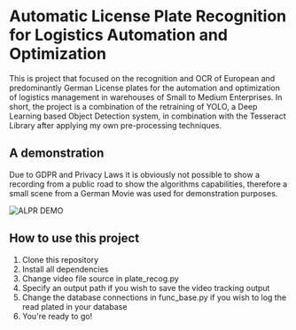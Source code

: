 # Automatic License Plate Recognition for Logistics Automation and Optimization
This is project that focused on the recognition and OCR of European and predominantly German License plates for the automation and optimization of logistics management in warehouses of Small to Medium Enterprises. In short, the project is a combination of the retraining of YOLO, a Deep Learning based Object Detection system, in combination with the Tesseract Library after applying my own pre-processing techniques.


## A demonstration
Due to GDPR and Privacy Laws it is obviously not possible to show a recording from a public road to show the algorithms capabilities, therefore a small scene from a German Movie was used for demonstration purposes. 

![ALPR DEMO](https://github.com/LeanderNicolai/ALPR-Logistics/blob/master/DEMO.gif)

## How to use this project

1. Clone this repository
2. Install all dependencies
3. Change video file source in plate_recog.py
4. Specify an output path if you wish to save the video tracking output
5. Change the database connections in func_base.py if you wish to log the read plated in your database
6. You're ready to go!

